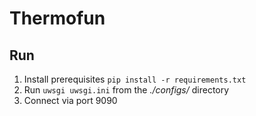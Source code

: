 # Thermofun

## Run

1. Install prerequisites `pip install -r requirements.txt`
2. Run `uwsgi uwsgi.ini` from the *./configs/* directory
3. Connect via port 9090

